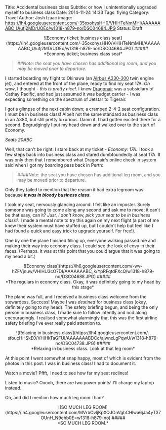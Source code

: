 Title: Accidental business class
Subtitle: or how I unintentionally upgraded myself to business class
Date: 2014-11-24 14:33
Tags: flying
Category: Travel
Author: Josh Izaac
image: https://lh4.googleusercontent.com/-35oxohysHH0/VHIHTeNmMHI/AAAAAAABC_U/ufj2MDrUOEo/w1318-h879-no/DSC04684.JPG
Status: Draft

<center>
![Economy ticket; business class seat](https://lh4.googleusercontent.com/-35oxohysHH0/VHIHTeNmMHI/AAAAAAABC_U/ufj2MDrUOEo/w1318-h879-no/DSC04684.JPG)
#####<div align=center>*Economy ticket; business class seat*</div>
</center>

<!-- PELICAN_BEGIN_SUMMARY -->
> ##*Note: the seat you have chosen has additional leg room, and you may be moved prior to departure.*
<!-- PELICAN_END_SUMMARY -->

I started boarding my flight to Okinawa (an [Airbus A330-300](http://en.wikipedia.org/wiki/Airbus_A330) twin engine jet), and entered at the front of the plane, ready to find my seat 17A. *Oh wow*, I thought - *this is pretty nice!*. I knew [Dragonair](http://en.wikipedia.org/wiki/Dragonair) was a subsidiary of Cathay Pacific, and had just assumed it was budget carrier - I was expecting something on the spectrum of Jetstar to Tigerair.

I got a glimpse of the next cabin down; a cramped 2-4-2 seat configuration. I must be in business class! Albeit not the same standard as business class in an A380, but still pretty luxurious. Damn it. I had gotten excited there for a second. Begrudgingly I put my head down and walked over to the start of Economy.

*Seats 20ABC*

Well, that can't be right. I stare back at my ticket - *Economy: 17A*. I took a few steps back into business class and stared dumbfoundedly at seat 17A. It was only then that I remembered what Dragonair's online check in system said when I got my boarding pass back in Perth:

> ####Note: the seat you have chosen has additional leg room, and you may be moved prior to departure.

Only they failed to mention that the reason it had extra legroom was because ***it was in bloody business class***.

I took my seat, nervously glancing around. I felt like an imposter. Surely someone was going to come along any second and ask me to move; it can't be that easy, can it? *Just, I don't know, pick your seat to be in business class?*. I made a mental note to try this again on my next flight (a part of me knew their system must have stuffed up, but I couldn't help but feel like I had found a quick and easy trick to upgrade yourself. For free!).

One by one the plane finished filling up, everyone walking passed me and making their way into economy class. I could see the look of envy in their faces. (Perhaps. It was at this point that you could argue that it was going to my head a bit.)

<center>
![Economy class](https://lh6.googleusercontent.com/-wv-hZFVjnuw/VHIHU3cO7DI/AAAAAAABC_k/YpRFqtdFXcQ/w1318-h879-no/DSC04688.JPG)
#####<div align=center>*The regulars in economy class. Okay, it was definitely going to my head by this stage*</div>
</center>

The plane was full, and I received a business class welcome from the stewardess. Success! Maybe I was *destined* for business class (okay, definitely going to my head). The safety briefing begun, and being the only person in business class, I made sure to follow intently and nod along encouragingly. I realised somewhat alarmingly that this was the first airline safety briefing I've ever really paid attention to.
<center>
![Relaxing in business class](https://lh4.googleusercontent.com/-sfoucHHSkE0/VHIHkTaGFUI/AAAAAAABDCc/ajwnxLgPqwU/w1318-h879-no/DSC04738.JPG)
#####<div align=center>*Relaxing in business class. Look at that leg room*</div>
</center>

At this point I went somewhat snap happy, most of which is evident from the photos in this post. I was in business class! I had to document it.

Watch a movie? Pffft, I need to see how far my seat reclines!

Listen to music? Ooooh, there are two power points! I'll charge my laptop instead.

Oh, and did I mention how much leg room I had?

<center>
![SO MUCH LEG ROOM](https://lh4.googleusercontent.com/MVrbOvljKpXQJOnVgbCHlwa6jJa4yT37OUnH_N9ehb0E=w1318-h879-no)
#####<div align=center>*SO MUCH LEG ROOM.*</div>
</center>





